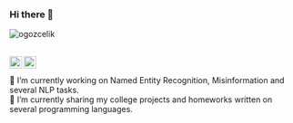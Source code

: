### Hi there 👋
<p align=""> <img src="https://komarev.com/ghpvc/?username=ogozcelik" alt="ogozcelik" /> </p> <br/>
<a href="mailto: ogozcelik@gmail.com"> <img align="left" alt="Gmail" width="22px" src="https://upload.wikimedia.org/wikipedia/commons/7/7e/Gmail_icon_%282020%29.svg" /> </a>
<a href="https://www.linkedin.com/in/ogozcelik"> <img align="left" alt="LinkdeIN" width="22px" src="https://upload.wikimedia.org/wikipedia/commons/e/e9/Linkedin_icon.svg" /> </a> <br/><br/>
🔭 I’m currently working on Named Entity Recognition, Misinformation and several NLP tasks.<br/>
🌱 I’m currently sharing my college projects and homeworks written on several programming languages.

<!--
**ogozcelik/ogozcelik** is a ✨ _special_ ✨ repository because its `README.md` (this file) appears on your GitHub profile.

Here are some ideas to get you started:

- 🔭 I’m currently working on ...
- 🌱 I’m currently learning ...
- 👯 I’m looking to collaborate on ...
- 🤔 I’m looking for help with ...
- 💬 Ask me about ...
- 📫 How to reach me: ...
- 😄 Pronouns: ...
- ⚡ Fun fact: ...
-->

